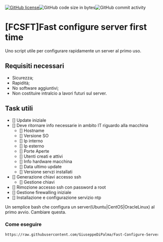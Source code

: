 [![GitHub license](https://img.shields.io/github/license/GiuseppeDiPalma/Fast-Configure-Server-First-Time?style=plastic)](https://github.com/GiuseppeDiPalma/Fast-Configure-Server-First-Time/blob/main/LICENSE)![GitHub code size in bytes](https://img.shields.io/github/languages/code-size/GiuseppeDiPalma/Fast-Configure-Server-First-Time)![GitHub commit activity](https://img.shields.io/github/commit-activity/m/GiuseppeDiPalma/Fast-Configure-Server-First-Time)
# [FCSFT]Fast configure server first time

Uno script utile per configurare rapidamente un server al primo uso.

## Requisiti necessari

- Sicurezza;
- Rapidità;
- No software aggiuntivi;
- Non costituire intralcio a lavori futuri sul server.

## Task utili

- [] Update iniziale
- [] Deve ritornare info necessarie in ambito IT riguardo alla macchina
  - [] Hostname
  - [] Versione SO
  - [] Ip interno
  - [] Ip esterno
  - [] Porte Aperte
  - [] Utenti creati e attivi
  - [] Info hardware macchina
  - [] Data ultimo update
  - [] Versione servzi installati
- [] Generazione chiavi accesso ssh
  - [] Gestione chiavi
- [] Rimozione accesso ssh con password a root
- [] Gestione firewalling iniziale
- [] Installazione e configurazione servizio ntp

Un semplice bash che configura un server(Ubuntu|CentOS|OracleLinux) al primo avvio. Cambiare questa.

### Come eseguire

```bash
https://raw.githubusercontent.com/GiuseppeDiPalma/Fast-Configure-Server-First-Time/main/configure.sh | bash
```
